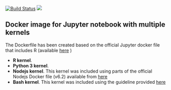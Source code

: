 [![Build Status](https://travis-ci.org/fpsom/jupyter-kernels.svg?branch=master)](https://travis-ci.org/fpsom/jupyter-kernels) [![](https://imagelayers.io/badge/fpsom/jupyter-kernels:latest.svg)](https://imagelayers.io/?images=fpsom/jupyter-kernels:latest 'Get your own badge on imagelayers.io')

## Docker image for Jupyter notebook with multiple kernels

The Dockerfile has been created based on the official Jupyter docker file that includes R (available [here](https://hub.docker.com/r/jupyter/r-notebook/) )

- **R kernel**.
- **Python 3 kernel**.
- **Nodejs kernel**. This kernel was included using parts of the official Nodejs Docker file (v6.2) available from [here](https://github.com/nodejs/docker-node)
- **Bash kernel**. This kernel was included using the guideline provided [here](https://github.com/takluyver/bash_kernel)
